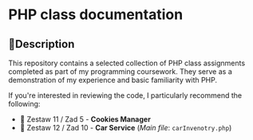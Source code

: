 # PHP class documentation

## 📄Description
This repository contains a selected collection of PHP class assignments 
completed as part of my programming coursework. 
They serve as a demonstration of my experience and basic
familiarity with PHP.

If you're interested in reviewing the code, I particularly recommend the following:
- 🍪 Zestaw 11 / Zad 5 - **Cookies Manager**
- 🚗 Zestaw 12 / Zad 10 - **Car Service**
(_Main file_: `carInvenotry.php`)
